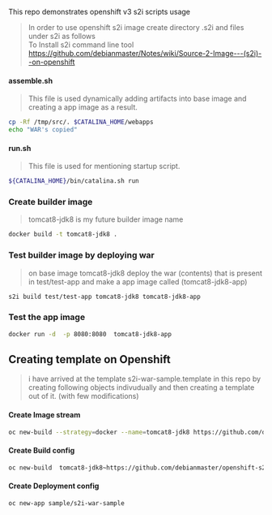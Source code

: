 
This repo demonstrates openshift v3 s2i scripts usage

> In order to use openshift s2i image  create directory  .s2i and files under s2i as follows   
> To Install s2i command line tool https://github.com/debianmaster/Notes/wiki/Source-2-Image---(s2i)--on-openshift    


#### assemble.sh  
> This file is used dynamically adding artifacts into base image and creating a app image as a result.   

```sh
cp -Rf /tmp/src/. $CATALINA_HOME/webapps
echo "WAR's copied"
```

#### run.sh
> This file is used for mentioning startup script.   

```sh
${CATALINA_HOME}/bin/catalina.sh run
```

### Create builder image
> tomcat8-jdk8  is my future builder image name   

```sh
docker build -t tomcat8-jdk8 .
```

### Test builder image by deploying war
>  on base image tomcat8-jdk8 deploy the war (contents) that is present in test/test-app and make a app image called (tomcat8-jdk8-app)   

```sh
s2i build test/test-app tomcat8-jdk8 tomcat8-jdk8-app
```

### Test the app image
```sh
docker run -d  -p 8080:8080  tomcat8-jdk8-app 
```

## Creating template on Openshift 

> i have arrived at the template  s2i-war-sample.template in this repo by creating following objects indivudually and then creating a template out of it.  (with few modifications)   


#### Create Image stream
```sh
oc new-build --strategy=docker --name=tomcat8-jdk8 https://github.com/debianmaster/openshift-s2i-example.git
```

#### Create Build config
```sh
oc new-build  tomcat8-jdk8~https://github.com/debianmaster/openshift-s2i-example.git --name=s2i-war-sample
```

#### Create Deployment config
```sh
oc new-app sample/s2i-war-sample
```


